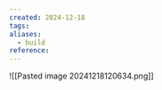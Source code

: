 ```yaml
---
created: 2024-12-18
tags: 
aliases:
  - build
reference:
---
```

![[Pasted image 20241218120634.png]]
